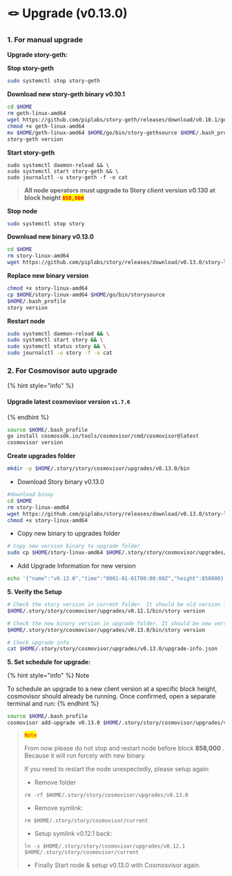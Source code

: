 # 🪢 Upgrade (v0.13.0)

### 1. For manual upgrade

**Upgrade story-geth:**

**Stop story-geth**

```bash
sudo systemctl stop story-geth
```

**Download new story-geth binary v0.10.1**

```bash
cd $HOME
rm geth-linux-amd64
wget https://github.com/piplabs/story-geth/releases/download/v0.10.1/geth-linux-amd64
chmod +x geth-linux-amd64
mv $HOME/geth-linux-amd64 $HOME/go/bin/story-gethsource $HOME/.bash_profile
story-geth version
```

**Start story-geth**

```
sudo systemctl daemon-reload && \
sudo systemctl start story-geth && \
sudo journalctl -u story-geth -f -o cat
```

> **All node operators must upgrade to Story client version v0.130 at block height&#x20;**<mark style="color:red;">**`858,000`**</mark>

**Stop node**

```bash
sudo systemctl stop story
```

**Download new binary v0.13.0**

```bash
cd $HOME
rm story-linux-amd64
wget https://github.com/piplabs/story/releases/download/v0.13.0/story-linux-amd64
```

**Replace new binary version**

```bash
chmod +x story-linux-amd64
cp $HOME/story-linux-amd64 $HOME/go/bin/storysource 
$HOME/.bash_profile
story version
```

**Restart node**

```bash
sudo systemctl daemon-reload && \
sudo systemctl start story && \
sudo systemctl status story && \
sudo journalctl -u story -f -o cat
```

### 2. For Cosmovisor auto upgrade <a href="#id-3-for-cosmovisor-auto-upgrade" id="id-3-for-cosmovisor-auto-upgrade"></a>

{% hint style="info" %}
#### Upgrade latest cosmovisor version `v1.7.0`
{% endhint %}

```bash
source $HOME/.bash_profile 
go install cosmossdk.io/tools/cosmovisor/cmd/cosmovisor@latest 
cosmovisor version
```

**Create upgrades folder**

```bash
mkdir -p $HOME/.story/story/cosmovisor/upgrades/v0.13.0/bin
```

* Download Story binary v0.13.0

```bash
#download binay
cd $HOME
rm story-linux-amd64
wget https://github.com/piplabs/story/releases/download/v0.13.0/story-linux-amd64
chmod +x story-linux-amd64
```

* Copy new binary to upgrades folder

```bash
# Copy new version binary to upgrade folder
sudo cp $HOME/story-linux-amd64 $HOME/.story/story/cosmovisor/upgrades/v0.13.0/bin/story
```

* Add Upgrade Information for new version

```bash
echo '{"name":"v0.13.0","time":"0001-01-01T00:00:00Z","height":858000}' > $HOME/.story/story/cosmovisor/upgrades/v0.13.0/upgrade-info.json
```

**5. Verify the Setup**

```bash
# Check the story version in current folder. It should be old version is v0.12.1
$HOME/.story/story/cosmovisor/upgrades/v0.12.1/bin/story version
```

```bash
# Check the new binary version in upgrade folder. It should be new version v0.13.0
$HOME/.story/story/cosmovisor/upgrades/v0.13.0/bin/story version
```

```bash
# Check upgrade info
cat $HOME/.story/story/cosmovisor/upgrades/v0.13.0/upgrade-info.json
```

**5. Set schedule for upgrade:**

{% hint style="info" %}
Note

To schedule an upgrade to a new client version at a specific block height, cosmovisor should already be running. Once confirmed, open a separate terminal and run:
{% endhint %}

```bash
source $HOME/.bash_profile
cosmovisor add-upgrade v0.13.0 $HOME/.story/story/cosmovisor/upgrades/v0.13.0/bin/story --force --upgrade-height 858000
```

> <mark style="color:red;">`Note`</mark>
>
> From now please do not stop and restart node before block **858,000** . Because it will run forcely with new binary.
>
> If you need to restart the node unexpectedly, please setup again:
>
> * Remove folder
>
> ```
> rm -rf $HOME/.story/story/cosmovisor/upgrades/v0.13.0
> ```
>
> * Remove symlink:
>
> ```
> rm $HOME/.story/story/cosmovisor/current
> ```
>
> * Setup symlink v0.12.1 back:
>
> ```
> ln -s $HOME/.story/story/cosmovisor/upgrades/v0.12.1 $HOME/.story/story/cosmovisor/current
> ```
>
> * Finally Start node & setup v0.13.0 with Cosmosvisor again.
